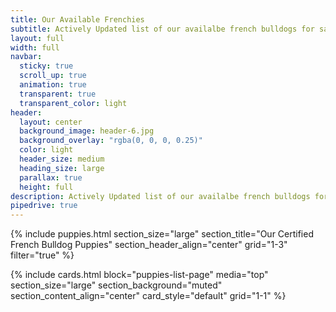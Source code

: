 ```yaml
---
title: Our Available Frenchies
subtitle: Actively Updated list of our availalbe french bulldogs for sale. This list also now includes "Partner Puppies"
layout: full
width: full
navbar:
  sticky: true
  scroll_up: true
  animation: true
  transparent: true
  transparent_color: light
header:
  layout: center
  background_image: header-6.jpg
  background_overlay: "rgba(0, 0, 0, 0.25)"
  color: light
  header_size: medium
  heading_size: large
  parallax: true
  height: full
description: Actively Updated list of our availalbe french bulldogs for sale. This list also now includes "Partner Puppies"
pipedrive: true
---
```


{% include puppies.html 
  section_size="large"
  section_title="Our Certified French Bulldog Puppies"
  section_header_align="center"
  grid="1-3"
  filter="true"
%}

{% include cards.html 
  block="puppies-list-page" 
  media="top" 
  section_size="large"
  section_background="muted"
  section_content_align="center"
  card_style="default"
  grid="1-1"
%}

